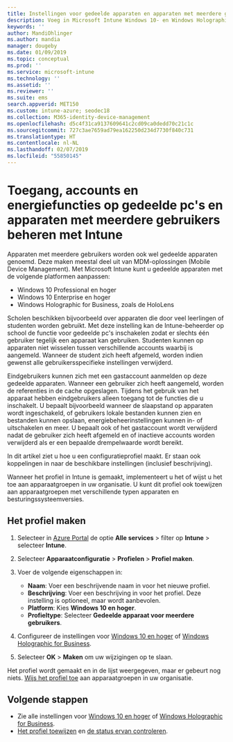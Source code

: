 ```yaml
---
title: Instellingen voor gedeelde apparaten en apparaten met meerdere gebruikers in Microsoft Intune - Azure | Microsoft Docs
description: Voeg in Microsoft Intune Windows 10- en Windows Holographic for Business-apparaten toe die worden gedeeld of door meerdere gebruikers worden gebruikt, en gebruik deze. Bekijk een lijst met alle instellingen en wat deze betekenen op de apparaten, inclusief Microsoft HoloLens. Beheer gastaccounts, beheer accounts, verwijder inactieve accounts, geef toestemming voor of blokkeer opslaan in lokale opslag, stel energie- en slaapopties in, kies wanneer updates worden geïnstalleerd en gebruik apparaten in onderwijsomgevingen in een apparaatconfiguratieprofiel.
keywords: ''
author: MandiOhlinger
ms.author: mandia
manager: dougeby
ms.date: 01/09/2019
ms.topic: conceptual
ms.prod: ''
ms.service: microsoft-intune
ms.technology: ''
ms.assetid: ''
ms.reviewer: ''
ms.suite: ems
search.appverid: MET150
ms.custom: intune-azure; seodec18
ms.collection: M365-identity-device-management
ms.openlocfilehash: d5c4f31ca9137609641c2cd09ca0dedd70c21c1c
ms.sourcegitcommit: 727c3ae7659ad79ea162250d234d7730f840c731
ms.translationtype: HT
ms.contentlocale: nl-NL
ms.lasthandoff: 02/07/2019
ms.locfileid: "55850145"
---
```

# <a name="control-access-accounts-and-power-features-on-shared-pc-or-multi-user-devices-using-intune"></a>Toegang, accounts en energiefuncties op gedeelde pc's en apparaten met meerdere gebruikers beheren met Intune

Apparaten met meerdere gebruikers worden ook wel gedeelde apparaten genoemd. Deze maken meestal deel uit van MDM-oplossingen (Mobile Device Management). Met Microsoft Intune kunt u gedeelde apparaten met de volgende platformen aanpassen:

- Windows 10 Professional en hoger
- Windows 10 Enterprise en hoger
- Windows Holographic for Business, zoals de HoloLens

Scholen beschikken bijvoorbeeld over apparaten die door veel leerlingen of studenten worden gebruikt. Met deze instelling kan de Intune-beheerder op school de functie voor gedeelde pc's inschakelen zodat er slechts één gebruiker tegelijk een apparaat kan gebruiken. Studenten kunnen op apparaten niet wisselen tussen verschillende accounts waarbij is aangemeld. Wanneer de student zich heeft afgemeld, worden indien gewenst alle gebruikersspecifieke instellingen verwijderd.

Eindgebruikers kunnen zich met een gastaccount aanmelden op deze gedeelde apparaten. Wanneer een gebruiker zich heeft aangemeld, worden de referenties in de cache opgeslagen. Tijdens het gebruik van het apparaat hebben eindgebruikers alleen toegang tot de functies die u inschakelt. U bepaalt bijvoorbeeld wanneer de slaapstand op apparaten wordt ingeschakeld, of gebruikers lokale bestanden kunnen zien en bestanden kunnen opslaan, energiebeheerinstellingen kunnen in- of uitschakelen en meer. U bepaalt ook of het gastaccount wordt verwijderd nadat de gebruiker zich heeft afgemeld en of inactieve accounts worden verwijderd als er een bepaalde drempelwaarde wordt bereikt.

In dit artikel ziet u hoe u een configuratieprofiel maakt. Er staan ook koppelingen in naar de beschikbare instellingen (inclusief beschrijving).

Wanneer het profiel in Intune is gemaakt, implementeert u het of wijst u het toe aan apparaatgroepen in uw organisatie. U kunt dit profiel ook toewijzen aan apparaatgroepen met verschillende typen apparaten en besturingssysteemversies.

## <a name="create-the-profile"></a>Het profiel maken

1. Selecteer in [Azure Portal](https://portal.azure.com) de optie **Alle services** > filter op **Intune** > selecteer **Intune**.
2. Selecteer **Apparaatconfiguratie** > **Profielen** > **Profiel maken**.
3. Voer de volgende eigenschappen in:

   - **Naam**: Voer een beschrijvende naam in voor het nieuwe profiel.
   - **Beschrijving**: Voer een beschrijving in voor het profiel. Deze instelling is optioneel, maar wordt aanbevolen.
   - **Platform**: Kies **Windows 10 en hoger**.
   - **Profieltype**: Selecteer **Gedeelde apparaat voor meerdere gebruikers**.

4. Configureer de instellingen voor [Windows 10 en hoger](shared-user-device-settings-windows.md) of [Windows Holographic for Business](shared-user-device-settings-windows-holographic.md).

5. Selecteer **OK** > **Maken** om uw wijzigingen op te slaan.

Het profiel wordt gemaakt en in de lijst weergegeven, maar er gebeurt nog niets. [Wijs het profiel toe](device-profile-assign.md) aan apparaatgroepen in uw organisatie.

## <a name="next-steps"></a>Volgende stappen

- Zie alle instellingen voor [Windows 10 en hoger](shared-user-device-settings-windows.md) of [Windows Holographic for Business](shared-user-device-settings-windows-holographic.md).
- [Het profiel toewijzen](device-profile-assign.md) en [de status ervan controleren](device-profile-monitor.md).
